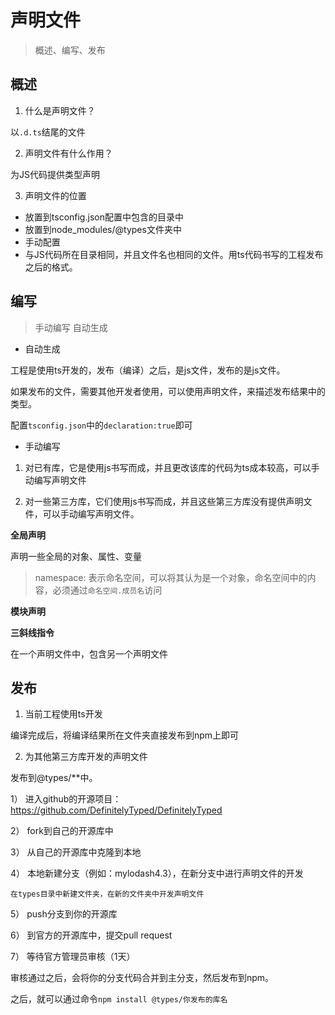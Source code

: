 # 声明文件

> 概述、编写、发布

## 概述

1. 什么是声明文件？

以```.d.ts```结尾的文件

2. 声明文件有什么作用？

为JS代码提供类型声明

3. 声明文件的位置

- 放置到tsconfig.json配置中包含的目录中
- 放置到node_modules/@types文件夹中
- 手动配置
- 与JS代码所在目录相同，并且文件名也相同的文件。用ts代码书写的工程发布之后的格式。

## 编写

> 手动编写  自动生成

- 自动生成

工程是使用ts开发的，发布（编译）之后，是js文件，发布的是js文件。

如果发布的文件，需要其他开发者使用，可以使用声明文件，来描述发布结果中的类型。

配置```tsconfig.json```中的```declaration:true```即可

- 手动编写

1. 对已有库，它是使用js书写而成，并且更改该库的代码为ts成本较高，可以手动编写声明文件

2. 对一些第三方库，它们使用js书写而成，并且这些第三方库没有提供声明文件，可以手动编写声明文件。



**全局声明**

声明一些全局的对象、属性、变量

> namespace: 表示命名空间，可以将其认为是一个对象，命名空间中的内容，必须通过```命名空间.成员名```访问

**模块声明**

**三斜线指令**

在一个声明文件中，包含另一个声明文件

## 发布

1. 当前工程使用ts开发

编译完成后，将编译结果所在文件夹直接发布到npm上即可

2. 为其他第三方库开发的声明文件

发布到@types/**中。

1） 进入github的开源项目：https://github.com/DefinitelyTyped/DefinitelyTyped

2） fork到自己的开源库中

3） 从自己的开源库中克隆到本地

4） 本地新建分支（例如：mylodash4.3），在新分支中进行声明文件的开发

    在types目录中新建文件夹，在新的文件夹中开发声明文件

5） push分支到你的开源库

6） 到官方的开源库中，提交pull request

7） 等待官方管理员审核（1天）

审核通过之后，会将你的分支代码合并到主分支，然后发布到npm。

之后，就可以通过命令```npm install @types/你发布的库名```